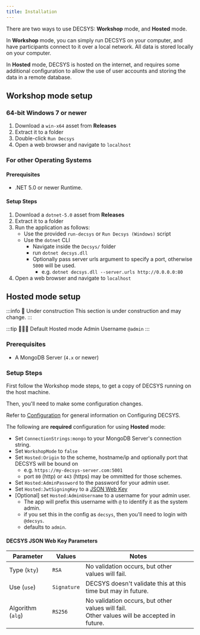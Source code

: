 ```yaml
---
title: Installation
---
```


There are two ways to use DECSYS: **Workshop** mode, and **Hosted** mode.

In **Workshop** mode, you can simply run DECSYS on your computer, and have participants connect to it over a local network. All data is stored locally on your computer.

In **Hosted** mode, DECSYS is hosted on the internet, and requires some additional configuration to allow the use of user accounts and storing the data in a remote database.

## Workshop mode setup

### 64-bit Windows 7 or newer

1. Download a `win-x64` asset from **Releases**
1. Extract it to a folder
1. Double-click `Run Decsys`
1. Open a web browser and navigate to `localhost`

### For other Operating Systems

#### Prerequisites

- .NET 5.0 or newer Runtime.

#### Setup Steps
  1. Download a `dotnet-5.0` asset from **Releases**
  1. Extract it to a folder
  1. Run the application as follows:
     - Use the provided `run-decsys` or `Run Decsys (Windows)` script
     - Use the `dotnet` CLI
       - Navigate inside the `Decsys/` folder
       - run `dotnet decsys.dll`
       - Optionally pass server urls argument to specify a port, otherwise `5000` will be used.
         - e.g. `dotnet decsys.dll --server.urls http://0.0.0.0:80`
  1. Open a web browser and navigate to `localhost`

## Hosted mode setup

:::info 🚧 Under construction
This section is under construction and may change.
:::


:::tip 🙋🏾‍♀️ Default Hosted mode Admin Username
`@admin`
:::

### Prerequisites

- A MongoDB Server (`4.x` or newer)

### Setup Steps
First follow the Workshop mode steps, to get a copy of DECSYS running on the host machine.

Then, you'll need to make some configuration changes.

Refer to [Configuration](./configuration.md) for general information on Configuring DECSYS.

The following are **required** configuration for using **Hosted** mode:

- Set `ConnectionStrings:mongo` to your MongoDB Server's connection string.
- Set `WorkshopMode` to `false`
- Set `Hosted:Origin` to the scheme, hostname/ip and optionally port that DECSYS will be bound on
  - e.g. `https://my-decsys-server.com:5001`
  - port `80` (http) or `443` (https) may be ommitted for those schemes.
- Set `Hosted:AdminPassword` to the password for your admin user.
- Set `Hosted:JwtSigningKey` to a [JSON Web Key](https://mkjwk.org)
- [Optional] set `Hosted:AdminUsername` to a username for your admin user.
  - The app will prefix this username with `@` to identify it as the system admin.
  - if you set this in the config as `decsys`, then you'll need to login with `@decsys`.
  - defaults to `admin`.

#### DECSYS JSON Web Key Parameters

| Parameter | Values | Notes |
|-|-|-|
| Type (`kty`) | `RSA` | No validation occurs, but other values will fail. |
| Use (`use`) | `Signature` | DECSYS doesn't validate this at this time but may in future. |
| Algorithm (`alg`) | `RS256` | No validation occurs, but other values will fail.<br />Other values will be accepted in future. |
